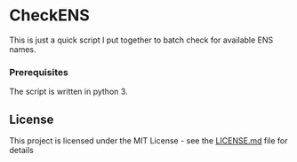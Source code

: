 # CheckENS

This is just a quick script I put together to batch check for available ENS names.


### Prerequisites

The script is written in python 3.

## License

This project is licensed under the MIT License - see the [LICENSE.md](LICENSE.md) file for details


